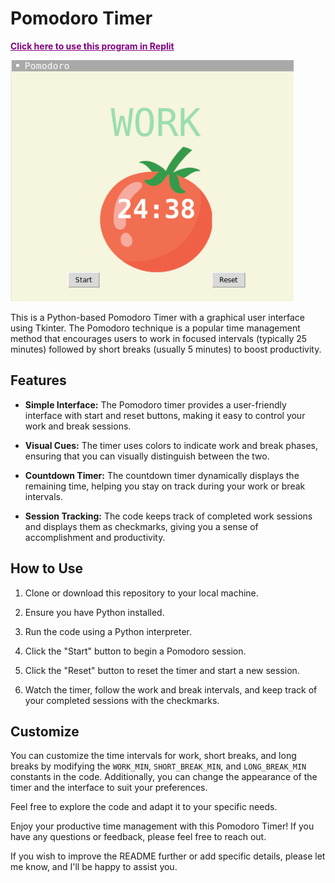 # Pomodoro Timer

<b><a href="https://replit.com/@HayOo1/Pomodoro-Timer" style="color:purple;">Click here to use this program in Replit</a></b>

![alt text](/program.png)

This is a Python-based Pomodoro Timer with a graphical user interface using Tkinter. The Pomodoro technique is a popular time management method that encourages users to work in focused intervals (typically 25 minutes) followed by short breaks (usually 5 minutes) to boost productivity.

## Features

- **Simple Interface:** The Pomodoro timer provides a user-friendly interface with start and reset buttons, making it easy to control your work and break sessions.

- **Visual Cues:** The timer uses colors to indicate work and break phases, ensuring that you can visually distinguish between the two.

- **Countdown Timer:** The countdown timer dynamically displays the remaining time, helping you stay on track during your work or break intervals.

- **Session Tracking:** The code keeps track of completed work sessions and displays them as checkmarks, giving you a sense of accomplishment and productivity.

## How to Use

1. Clone or download this repository to your local machine.

2. Ensure you have Python installed.

3. Run the code using a Python interpreter.

4. Click the "Start" button to begin a Pomodoro session.

5. Click the "Reset" button to reset the timer and start a new session.

6. Watch the timer, follow the work and break intervals, and keep track of your completed sessions with the checkmarks.

## Customize

You can customize the time intervals for work, short breaks, and long breaks by modifying the `WORK_MIN`, `SHORT_BREAK_MIN`, and `LONG_BREAK_MIN` constants in the code. Additionally, you can change the appearance of the timer and the interface to suit your preferences.

Feel free to explore the code and adapt it to your specific needs.

Enjoy your productive time management with this Pomodoro Timer! If you have any questions or feedback, please feel free to reach out.

If you wish to improve the README further or add specific details, please let me know, and I'll be happy to assist you.
